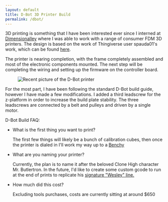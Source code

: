 ```yaml
---
layout: default
title: D-Bot 3D Printer Build
permalink: /dbot/
---
```


3D printing is something that I have been interested ever since I interned at [Dimensionalley](https://dimensionalley.com "Dimensionalley Website") where I was able to work with a range of consumer FDM 3D printers. The design is based on the work of Thingiverse user spauda01's work, which can be found [here](https://www.thingiverse.com/thing:1001065/).

The printer is nearing completion, with the frame completely assembled and most of the electronic components mounted. The next step will be completing the wiring and setting up the firmware on the controller board. 

<figure>
	<img src="{{ site.baseurl }}/assets/dbot.JPG" alt="Recent picture of the D-Bot printer"/>
	<figcaption></figcaption>
</figure>
For the most part, I have been following the standard D-Bot build guide, however I have made a few modifications. I added a third leadscrew for the z-platform in order to increase the build plate stability. The three leadscrews are connected by a belt and pulleys and driven by a single motor. 


D-Bot Build FAQ:

- What is the first thing you want to print?

   The first few things will likely be a bunch of calibration cubes, then once the printer is dialed in I'll work my way up to a [Benchy](https://www.thingiverse.com/thing:763622)

- What are you naming your printer?

   Currently, the plan is to name it after the beloved Clone High character Mr. Butlertron. In the future, I'd like to create some custom gcode to run at the end of prints to replicate his [signature "Wesley" line.](http://www.youtube.com/watch?feature=player_embedded&v=PgGNWRtceag)

- How much did this cost?

   Excluding tools purchases, costs are currently sitting at around $650

   

